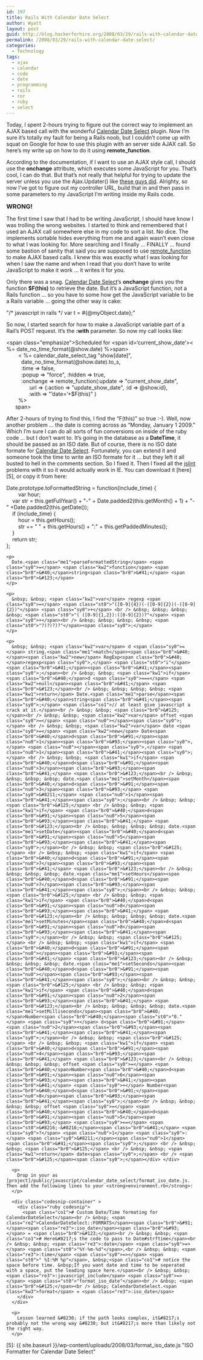 ```yaml
---
id: 197
title: Rails With Calendar Date Select
author: Wyatt
layout: post
guid: http://blog.hackerforhire.org/2008/03/29/rails-with-calendar-date-select/
permalink: /2008/03/29/rails-with-calendar-date-select/
categories:
  - Technology
tags:
  - ajax
  - calendar
  - code
  - date
  - programming
  - rails
  - ror
  - ruby
  - select
---
```

Today, I spent 2-hours trying to figure out the correct way to implement an AJAX based call with the wonderful [Calendar Date Select][1] plugin. Now I&#8217;m sure it&#8217;s totally my fault for being a Rails noob, but I couldn&#8217;t come up with squat on Google for how to use this plugin with an server side AJAX call. So here&#8217;s my write up on how to do it using **remote_function**.  
<!--more-->

According to the documentation, if I want to use an AJAX style call, I should use the **onchange** attribute, which executes some JavaScript for you. That&#8217;s cool, I can do that. But that&#8217;s not really that helpful for trying to update the server unless you use the Ajax.Updater() like [these guys did][2]. Alrighty, so now I&#8217;ve got to figure out my controller URL, build that in and then pass in some parameters to my JavaScript I&#8217;m writing inside my Rails code.

<font size=3>**WRONG!**</font>

The first time I saw that I had to be writing JavaScript, I should have know I was trolling the wrong websites. I started to think and remembered that I used an AJAX call somewhere else in my code to sort a list. No dice. The implements sortable hides everything from me and again wasn&#8217;t even close to what I was looking for. More searching and I finally &#8230; FINALLY &#8230; found some bastion of sanity that said you are supposed to use [remote_function][3] to make AJAX based calls. I knew this was exactly what I was looking for when I saw the name and when I read that you don&#8217;t have to write JavaScript to make it work &#8230; it writes it for you.

Only there was a snag. [Calendar Date Select][1]&#8216;s **onchange** gives you the function **$F(this)** to retrieve the date. But it&#8217;s a JavaScript function, not a Rails function &#8230; so you have to some how get the JavaScript variable to be a Rails variable &#8230; going the other way is cake:

<div class="codesnip-container" >
  <div class="rails codesnip">
    <span class="st0">"/* javascript in rails */ var t = #{@myObject.date};"</span>
  </div>
</div>

So now, I started search for how to make a JavaScript variable part of a Rail&#8217;s POST request. It&#8217;s the **:with** parameter. So now my call looks like:

<div class="codesnip-container" >
  <div class="rails codesnip">
    <span class="sy0"><</span>span <span class="kw1">class</span>=<span class="st0">"emphasize"</span><span class="sy0">></span>Scheduled <span class="kw1">for</span> <span class="sy0"><</span>span id=<span class="st0">&#8216;current_show_date&#8217;</span><span class="sy0">><</span> <span class="sy0">%</span>= date_no_time_format<span class="br0">&#40;</span>@<span class="kw5">show</span>.<span class="me1">date</span><span class="br0">&#41;</span> <span class="sy0">%></</span>span<span class="sy0">></span><br /> &nbsp; &nbsp; &nbsp; &nbsp; <span class="sy0"><</span> <span class="sy0">%</span>= calendar_date_select_tag <span class="st0">"show[date]"</span>, <br /> &nbsp; &nbsp; &nbsp; &nbsp; &nbsp; date_no_time_format<span class="br0">&#40;</span>@<span class="kw5">show</span>.<span class="me1">date</span><span class="br0">&#41;</span>.<span class="kw5">to_s</span>, <br /> &nbsp; &nbsp; &nbsp; &nbsp; &nbsp; <span class="re3">:time</span> <span class="sy0">=></span> <span class="kw2">false</span>, <br /> &nbsp; &nbsp; &nbsp; &nbsp; &nbsp; <span class="re3">:popup</span> <span class="sy0">=></span> <span class="st0">"force"</span>, <span class="re3">:hidden</span> <span class="sy0">=></span> <span class="kw2">true</span>,<br /> &nbsp; &nbsp; &nbsp; &nbsp; &nbsp; <span class="re3">:onchange</span> <span class="sy0">=></span> <span class="kw5">remote_function</span><span class="br0">&#40;</span>:<span class="kw5">update</span> <span class="sy0">=></span> <span class="st0">"current_show_date"</span>,<br /> &nbsp; &nbsp; &nbsp; &nbsp; &nbsp; &nbsp; &nbsp; &nbsp;<span class="re3">:url</span> <span class="sy0">=></span> <span class="br0">&#123;</span>:action <span class="sy0">=></span> <span class="st0">"update_show_date"</span>, <span class="re3">:id</span> <span class="sy0">=></span> @<span class="kw5">show</span>.<span class="me1">id</span><span class="br0">&#125;</span>,<br /> &nbsp; &nbsp; &nbsp; &nbsp; &nbsp; &nbsp; &nbsp; &nbsp;<span class="re3">:with</span> <span class="sy0">=></span> <span class="st0">"&#8217;date=&#8217;+$F(this)"</span> <span class="br0">&#41;</span><br /> &nbsp; &nbsp; &nbsp; &nbsp; <span class="sy0">%></span><br /> &nbsp; &nbsp; &nbsp; <span class="sy0"></</span>span<span class="sy0">></span>
  </div>
</div>

After 2-hours of trying to find this, I find the &#8220;F(this)&#8221; so true :-). Well, now another problem &#8230; the date is coming across as &#8220;Monday, January 1 2009.&#8221; Which I&#8217;m sure I can do all sorts of fun conversions on inside of the ruby code &#8230; but I don&#8217;t want to. It&#8217;s going in the database as a **DateTime**, it should be passed as an ISO date. But of course, there is no ISO date formate for [Calendar Date Select][1]. Fortunately, you can extend it and someone took the time to write an ISO formate for it &#8230; but they left it all busted to hell in the comments section. So I fixed it. Then I fixed all the [jslint][4] problems with it so it would actually work in IE. You can download it [here][5], or copy it from here:

<div class="codesnip-container" >
  <div class="javascript codesnip">
    Date.<span class="me1">prototype</span>.<span class="me1">toFormattedString</span> <span class="sy0">=</span> <span class="kw2">function</span><span class="br0">&#40;</span>include_time<span class="br0">&#41;</span> <span class="br0">&#123;</span><br /> &nbsp; &nbsp; &nbsp; &nbsp; <span class="kw2">var</span> hour<span class="sy0">;</span><br /> &nbsp; &nbsp; <span class="kw2">var</span> str <span class="sy0">=</span> <span class="kw1">this</span>.<span class="me1">getFullYear</span><span class="br0">&#40;</span><span class="br0">&#41;</span> <span class="sy0">+</span> <span class="st0">"-"</span> <span class="sy0">+</span> Date.<span class="me1">padded2</span><span class="br0">&#40;</span><span class="kw1">this</span>.<span class="me1">getMonth</span><span class="br0">&#40;</span><span class="br0">&#41;</span> <span class="sy0">+</span> <span class="nu0">1</span><span class="br0">&#41;</span> <span class="sy0">+</span> <span class="st0">"-"</span> <span class="sy0">+</span>Date.<span class="me1">padded2</span><span class="br0">&#40;</span><span class="kw1">this</span>.<span class="me1">getDate</span><span class="br0">&#40;</span><span class="br0">&#41;</span><span class="br0">&#41;</span><span class="sy0">;</span><br /> &nbsp; &nbsp; <span class="kw1">if</span> <span class="br0">&#40;</span>include_time<span class="br0">&#41;</span> <span class="br0">&#123;</span><br /> &nbsp; &nbsp; &nbsp; &nbsp; hour <span class="sy0">=</span> <span class="kw1">this</span>.<span class="me1">getHours</span><span class="br0">&#40;</span><span class="br0">&#41;</span><span class="sy0">;</span><br /> &nbsp; &nbsp; &nbsp; &nbsp; str <span class="sy0">+=</span> <span class="st0">" "</span> <span class="sy0">+</span> <span class="kw1">this</span>.<span class="me1">getHours</span><span class="br0">&#40;</span><span class="br0">&#41;</span> <span class="sy0">+</span> <span class="st0">":"</span> <span class="sy0">+</span> <span class="kw1">this</span>.<span class="me1">getPaddedMinutes</span><span class="br0">&#40;</span><span class="br0">&#41;</span><span class="sy0">;</span><br /> &nbsp; &nbsp; <span class="br0">&#125;</span><br /> &nbsp; &nbsp; <span class="kw1">return</span> str<span class="sy0">;</span><br /> <span class="br0">&#125;</span><span class="sy0">;</span></p> 
    
    <p>
      Date.<span class="me1">parseFormattedString</span> <span class="sy0">=</span> <span class="kw2">function</span> <span class="br0">&#40;</span>string<span class="br0">&#41;</span> <span class="br0">&#123;</span>
    </p>
    
    <p>
      &nbsp; &nbsp; <span class="kw2">var</span> regexp <span class="sy0">=</span> <span class="st0">"([0-9]{4})(-([0-9]{2})(-([0-9]{2})"</span> <span class="sy0">+</span> <br /> &nbsp; &nbsp; &nbsp; &nbsp; <span class="st0">"( ([0-9]{1,2}):([0-9]{2})?"</span> <span class="sy0">+</span><br /> &nbsp; &nbsp; &nbsp; &nbsp; <span class="st0">"?)?)?)?"</span><span class="sy0">;</span>
    </p>
    
    <p>
      &nbsp; &nbsp; <span class="kw2">var</span> d <span class="sy0">=</span> string.<span class="me1">match</span><span class="br0">&#40;</span><span class="kw2">new</span> RegExp<span class="br0">&#40;</span>regexp<span class="sy0">,</span> <span class="st0">"i"</span><span class="br0">&#41;</span><span class="br0">&#41;</span><span class="sy0">;</span><br /> &nbsp; &nbsp; <span class="kw1">if</span> <span class="br0">&#40;</span>d <span class="sy0">===</span> <span class="kw2">null</span><span class="br0">&#41;</span> <span class="br0">&#123;</span><br /> &nbsp; &nbsp; &nbsp; &nbsp; <span class="kw1">return</span> Date.<span class="me1">parse</span><span class="br0">&#40;</span>string<span class="br0">&#41;</span><span class="sy0">;</span> <span class="co1">// at least give javascript a crack at it.</span><br /> &nbsp; &nbsp; <span class="br0">&#125;</span><br /> &nbsp; &nbsp; <span class="kw2">var</span> offset <span class="sy0">=</span> <span class="nu0"></span><span class="sy0">;</span> <br /> &nbsp; &nbsp; <span class="kw2">var</span> date <span class="sy0">=</span> <span class="kw2">new</span> Date<span class="br0">&#40;</span>d<span class="br0">&#91;</span><span class="nu0">1</span><span class="br0">&#93;</span><span class="sy0">,</span> <span class="nu0"></span><span class="sy0">,</span> <span class="nu0">1</span><span class="br0">&#41;</span><span class="sy0">;</span> <br /> &nbsp; &nbsp; <span class="kw1">if</span> <span class="br0">&#40;</span>d<span class="br0">&#91;</span><span class="nu0">3</span><span class="br0">&#93;</span><span class="br0">&#41;</span> <span class="br0">&#123;</span><br /> &nbsp; &nbsp; &nbsp; &nbsp; date.<span class="me1">setMonth</span><span class="br0">&#40;</span>d<span class="br0">&#91;</span><span class="nu0">3</span><span class="br0">&#93;</span> <span class="sy0">&#8211;</span> <span class="nu0">1</span><span class="br0">&#41;</span><span class="sy0">;</span><br /> &nbsp; &nbsp; <span class="br0">&#125;</span> <br /> &nbsp; &nbsp; <span class="kw1">if</span> <span class="br0">&#40;</span>d<span class="br0">&#91;</span><span class="nu0">5</span><span class="br0">&#93;</span><span class="br0">&#41;</span> <span class="br0">&#123;</span><br /> &nbsp; &nbsp; &nbsp; &nbsp; date.<span class="me1">setDate</span><span class="br0">&#40;</span>d<span class="br0">&#91;</span><span class="nu0">5</span><span class="br0">&#93;</span><span class="br0">&#41;</span><span class="sy0">;</span><br /> &nbsp; &nbsp; <span class="br0">&#125;</span> <br /> &nbsp; &nbsp; <span class="kw1">if</span> <span class="br0">&#40;</span>d<span class="br0">&#91;</span><span class="nu0">7</span><span class="br0">&#93;</span><span class="br0">&#41;</span> <span class="br0">&#123;</span><br /> &nbsp; &nbsp; &nbsp; &nbsp; date.<span class="me1">setHours</span><span class="br0">&#40;</span>d<span class="br0">&#91;</span><span class="nu0">7</span><span class="br0">&#93;</span><span class="br0">&#41;</span><span class="sy0">;</span><br /> &nbsp; &nbsp; <span class="br0">&#125;</span> <br /> &nbsp; &nbsp; <span class="kw1">if</span> <span class="br0">&#40;</span>d<span class="br0">&#91;</span><span class="nu0">8</span><span class="br0">&#93;</span><span class="br0">&#41;</span> <span class="br0">&#123;</span><br /> &nbsp; &nbsp; &nbsp; &nbsp; date.<span class="me1">setMinutes</span><span class="br0">&#40;</span>d<span class="br0">&#91;</span><span class="nu0">8</span><span class="br0">&#93;</span><span class="br0">&#41;</span><span class="sy0">;</span><br /> &nbsp; &nbsp; <span class="br0">&#125;</span> <br /> &nbsp; &nbsp; <span class="kw1">if</span> <span class="br0">&#40;</span>d<span class="br0">&#91;</span><span class="nu0"></span><span class="br0">&#93;</span><span class="br0">&#41;</span> <span class="br0">&#123;</span><br /> &nbsp; &nbsp; &nbsp; &nbsp; date.<span class="me1">setSeconds</span><span class="br0">&#40;</span>d<span class="br0">&#91;</span><span class="nu0"></span><span class="br0">&#93;</span><span class="br0">&#41;</span><span class="sy0">;</span><br /> &nbsp; &nbsp; <span class="br0">&#125;</span> <br /> &nbsp; &nbsp; <span class="kw1">if</span> <span class="br0">&#40;</span>d<span class="br0">&#91;</span><span class="nu0">2</span><span class="br0">&#93;</span><span class="br0">&#41;</span> <span class="br0">&#123;</span><br /> &nbsp; &nbsp; &nbsp; &nbsp; date.<span class="me1">setMilliseconds</span><span class="br0">&#40;</span>Number<span class="br0">&#40;</span><span class="st0">"0."</span> <span class="sy0">+</span> d<span class="br0">&#91;</span><span class="nu0">2</span><span class="br0">&#93;</span><span class="br0">&#41;</span><span class="br0">&#41;</span><span class="sy0">;</span><br /> &nbsp; &nbsp; <span class="br0">&#125;</span> <br /> &nbsp; &nbsp; <span class="kw1">if</span> <span class="br0">&#40;</span>d<span class="br0">&#91;</span><span class="nu0">4</span><span class="br0">&#93;</span><span class="br0">&#41;</span> <span class="br0">&#123;</span><br /> &nbsp; &nbsp; &nbsp; &nbsp; offset <span class="sy0">=</span> <span class="br0">&#40;</span>Number<span class="br0">&#40;</span>d<span class="br0">&#91;</span><span class="nu0">6</span><span class="br0">&#93;</span><span class="br0">&#41;</span><span class="br0">&#41;</span> <span class="sy0">+</span> Number<span class="br0">&#40;</span>d<span class="br0">&#91;</span><span class="nu0">8</span><span class="br0">&#93;</span><span class="br0">&#41;</span><span class="sy0">;</span><br /> &nbsp; &nbsp; &nbsp; &nbsp; offset <span class="sy0">=</span> <span class="br0">&#40;</span><span class="br0">&#40;</span>d<span class="br0">&#91;</span><span class="nu0">5</span><span class="br0">&#93;</span> <span class="sy0">==</span> <span class="st0">&#8216;-&#8216;</span><span class="br0">&#41;</span> <span class="sy0">?</span> <span class="nu0">1</span> <span class="sy0">:</span> <span class="sy0">&#8211;</span><span class="nu0">1</span><span class="br0">&#41;</span><span class="sy0">;</span> <br /> &nbsp; &nbsp; <span class="br0">&#125;</span> <br /> &nbsp; &nbsp; <span class="kw1">return</span> date<span class="sy0">;</span> <br /> <span class="br0">&#125;</span><span class="sy0">;</span></div> </div> 
      
      <p>
        Drop in your as [project]/public/javascript/calendar_date_select/format_iso_date.js. Then add the following lines to your <strong>environment.rb</strong>:
      </p>
      
      <div class="codesnip-container" >
        <div class="ruby codesnip">
          <span class="co1"># Custom Date/Time formating for CalendarDateSelect</span><br /> &nbsp; <span class="re2">CalendarDateSelect::FORMATS</span><span class="br0">&#91;</span><span class="re3">:iso_date</span><span class="br0">&#93;</span> = <span class="br0">&#123;</span><br /> &nbsp; &nbsp; <span class="co1"># Here&#8217;s the code to pass to Date#strftime</span><br /> &nbsp; &nbsp; <span class="re3">:date</span> <span class="sy0">=></span> <span class="st0">"%Y-%m-%d"</span>,<br /> &nbsp; &nbsp; <span class="re3">:time</span> <span class="sy0">=></span> <span class="st0">" %I:%M %p"</span>, &nbsp;<span class="co1"># notice the space before time. &nbsp;If you want date and time to be seperated with a space, put the leading space here.</span><br /> &nbsp; &nbsp; <span class="re3">:javascript_include</span> <span class="sy0">=></span> <span class="st0">"format_iso_date"</span><br /> &nbsp; <span class="br0">&#125;</span><br /> &nbsp; CalendarDateSelect.<span class="kw3">format</span> = <span class="re3">:iso_date</span>
        </div>
      </div>
      
      <p>
        Lesson learned &#8230; if the path looks complex, it&#8217;s probably not the wrong way &#8230; but it&#8217;s more than likely not the right way.
      </p>

 [1]: http://code.google.com/p/calendardateselect/
 [2]: http://www.integrallis.com/ourblogs/articles/2008/01/15/building-tempo-with-rails-part-vi
 [3]: http://api.rubyonrails.org/classes/ActionView/Helpers/PrototypeHelper.html
 [4]: http://jslint.org
 [5]: {{ site.baseurl }}/wp-content/uploads/2008/03/format_iso_date.js "ISO Formatter for Calendar Date Select"